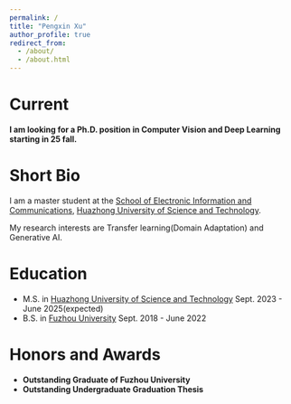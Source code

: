 ```yaml
---
permalink: /
title: "Pengxin Xu"
author_profile: true
redirect_from: 
  - /about/
  - /about.html
---
```


# Current
**I am looking for a Ph.D. position in Computer Vision and Deep Learning starting in 25 fall.**

# Short Bio

I am a master student at the [School of Electronic Information and Communications](https://ei.hust.edu.cn/index.htm), [Huazhong University of Science and Technology](https://www.hust.edu.cn/).

My research interests are Transfer learning(Domain Adaptation) and Generative AI.



# Education

* M.S. in [Huazhong University of Science and Technology](https://www.hust.edu.cn/)                    Sept. 2023 - June 2025(expected)
* B.S. in [Fuzhou University](https://www.fzu.edu.cn/)                                              Sept. 2018 - June 2022



# Honors and Awards

* **Outstanding Graduate of Fuzhou University**
* **Outstanding Undergraduate Graduation Thesis**



<script type="text/javascript" src="//rf.revolvermaps.com/0/0/6.js?i=56p7lv4zx2b&amp;m=7&amp;c=e63100&amp;cr1=ffffff&amp;f=arial&amp;l=0&amp;bv=90&amp;lx=-420&amp;ly=420&amp;hi=20&amp;he=7&amp;hc=a8ddff&amp;rs=80" async="async"></script>